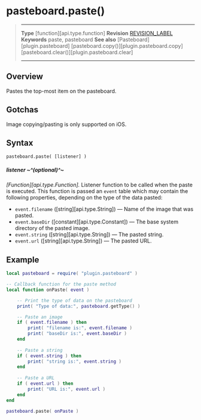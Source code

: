 # pasteboard.paste()

> --------------------- ------------------------------------------------------------------------------------------
> __Type__              [function][api.type.function]
> __Revision__          [REVISION_LABEL](REVISION_URL)
> __Keywords__          paste, pasteboard
> __See also__          [Pasteboard][plugin.pasteboard]
>								[pasteboard.copy()][plugin.pasteboard.copy]
>								[pasteboard.clear()][plugin.pasteboard.clear]
> --------------------- ------------------------------------------------------------------------------------------


## Overview

Pastes the top-most item on the pasteboard.


## Gotchas

Image copying/pasting is only supported on iOS.


## Syntax

	pasteboard.paste( [listener] )

##### listener ~^(optional)^~
_[Function][api.type.Function]._ Listener function to be called when the paste is executed. This function is passed an `event` table which may contain the following properties, depending on the type of the data pasted:

* `event.filename` ([string][api.type.String]) &mdash; Name of the image that was pasted.
* `event.baseDir` ([constant][api.type.Constant]) &mdash; The base system directory of the pasted image.
* `event.string` ([string][api.type.String]) &mdash; The pasted string.
* `event.url` ([string][api.type.String]) &mdash; The pasted URL.


## Example

``````lua
local pasteboard = require( "plugin.pasteboard" )

-- Callback function for the paste method
local function onPaste( event )

	-- Print the type of data on the pasteboard
	print( "Type of data:", pasteboard.getType() )

	-- Paste an image
	if ( event.filename ) then
		print( "filename is:", event.filename )
		print( "baseDir is:", event.baseDir )
	end
	
	-- Paste a string
	if ( event.string ) then
		print( "string is:", event.string )
	end
	
	-- Paste a URL
	if ( event.url ) then
		print( "URL is:", event.url )
	end
end

pasteboard.paste( onPaste )
``````